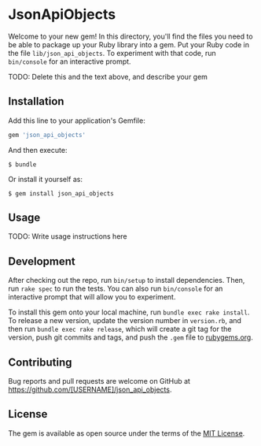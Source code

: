 # JsonApiObjects

Welcome to your new gem! In this directory, you'll find the files you need to be able to package up your Ruby library into a gem. Put your Ruby code in the file `lib/json_api_objects`. To experiment with that code, run `bin/console` for an interactive prompt.

TODO: Delete this and the text above, and describe your gem

## Installation

Add this line to your application's Gemfile:

```ruby
gem 'json_api_objects'
```

And then execute:

    $ bundle

Or install it yourself as:

    $ gem install json_api_objects

## Usage

TODO: Write usage instructions here

## Development

After checking out the repo, run `bin/setup` to install dependencies. Then, run `rake spec` to run the tests. You can also run `bin/console` for an interactive prompt that will allow you to experiment.

To install this gem onto your local machine, run `bundle exec rake install`. To release a new version, update the version number in `version.rb`, and then run `bundle exec rake release`, which will create a git tag for the version, push git commits and tags, and push the `.gem` file to [rubygems.org](https://rubygems.org).

## Contributing

Bug reports and pull requests are welcome on GitHub at https://github.com/[USERNAME]/json_api_objects.


## License

The gem is available as open source under the terms of the [MIT License](http://opensource.org/licenses/MIT).

